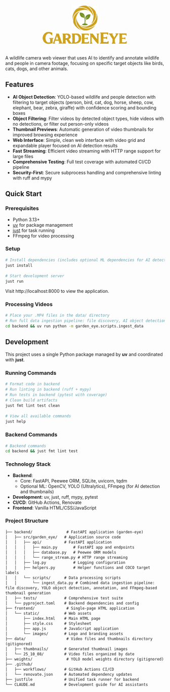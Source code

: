 
<div align="center">
  <img src="frontend/static/images/logo.png" alt="GardenEye Logo" width="80" />
  <br/>
  <img src="frontend/static/images/wordmark.png" alt="GardenEye" height="40" />
</div>

<br/>

A wildlife camera web viewer that uses AI to identify and annotate wildlife and people in camera footage, focusing on specific target objects like birds, cats, dogs, and other animals.

## Features

- **AI Object Detection**: YOLO-based wildlife and people detection with filtering to target objects (person, bird, cat, dog, horse, sheep, cow, elephant, bear, zebra, giraffe) with confidence scoring and bounding boxes
- **Object Filtering**: Filter videos by detected object types, hide videos with no detections, or filter out person-only videos
- **Thumbnail Previews**: Automatic generation of video thumbnails for improved browsing experience
- **Web Interface**: Simple, clean web interface with video grid and expandable player focused on AI detection results
- **Fast Streaming**: Efficient video streaming with HTTP range support for large files
- **Comprehensive Testing**: Full test coverage with automated CI/CD pipeline
- **Security-First**: Secure subprocess handling and comprehensive linting with ruff and mypy

## Quick Start

### Prerequisites
- Python 3.13+
- [uv](https://github.com/astral-sh/uv) for package management
- [just](https://github.com/casey/just) for task running
- FFmpeg for video processing

### Setup
```bash
# Install dependencies (includes optional ML dependencies for AI detection)
just install

# Start development server
just run
```

Visit http://localhost:8000 to view the application.

### Processing Videos
```bash
# Place your .MP4 files in the data/ directory
# Run full data ingestion pipeline: file discovery, AI object detection, and thumbnail generation (requires ML dependencies)
cd backend && uv run python -m garden_eye.scripts.ingest_data
```

## Development

This project uses a single Python package managed by **uv** and coordinated with **just**.

### Running Commands
```bash
# Format code in backend
# Run linting in backend (ruff + mypy)
# Run tests in backend (pytest with coverage)
# Clean build artifacts
just fmt lint test clean

# View all available commands
just help
```

### Backend Commands
```bash
# Backend commands
cd backend && just fmt lint test
```

### Technology Stack
- **Backend**: 
  - Core: FastAPI, Peewee ORM, SQLite, uvicorn, tqdm
  - Optional ML: OpenCV, YOLO (Ultralytics), FFmpeg (for AI detection and thumbnails)
- **Development**: uv, just, ruff, mypy, pytest
- **CI/CD**: GitHub Actions, Renovate
- **Frontend**: Vanilla HTML/CSS/JavaScript

### Project Structure
```
├── backend/               # FastAPI application (garden-eye)
│   ├── src/garden_eye/   # Application source code
│   │   ├── api/          # FastAPI application
│   │   │   ├── main.py       # FastAPI app and endpoints
│   │   │   ├── database.py   # Peewee ORM models
│   │   │   └── range_stream.py # HTTP range streaming
│   │   ├── log.py            # Logging configuration
│   │   ├── helpers.py        # Helper functions and COCO target labels
│   │   └── scripts/      # Data processing scripts
│   │       └── ingest_data.py # Combined data ingestion pipeline: file discovery, YOLO object detection, annotation, and FFmpeg-based thumbnail generation
│   ├── tests/            # Comprehensive test suite
│   └── pyproject.toml    # Backend dependencies and config
├── frontend/              # Single-page HTML application
│   └── static/           # Web assets
│       ├── index.html    # Main HTML page
│       ├── style.css     # Stylesheet
│       ├── app.js        # JavaScript application
│       └── images/       # Logo and branding assets
├── data/                  # Video files and thumbnails directory (gitignored)
│   ├── thumbnails/       # Generated thumbnail images
│   └── 25_10_08/         # Video files organized by date
├── weights/               # YOLO model weights directory (gitignored)
├── .github/
│   ├── workflows/        # GitHub Actions CI/CD
│   └── renovate.json     # Automated dependency updates
├── justfile              # Unified task runner for backend
└── CLAUDE.md             # Development guide for AI assistants
```
